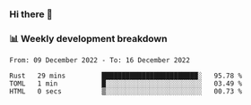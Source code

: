 ### Hi there 👋

### 📊 Weekly development breakdown
<!--START_SECTION:waka-->

```text
From: 09 December 2022 - To: 16 December 2022

Rust   29 mins         ████████████████████████░   95.78 %
TOML   1 min           █░░░░░░░░░░░░░░░░░░░░░░░░   03.49 %
HTML   0 secs          ▒░░░░░░░░░░░░░░░░░░░░░░░░   00.73 %
```

<!--END_SECTION:waka-->
